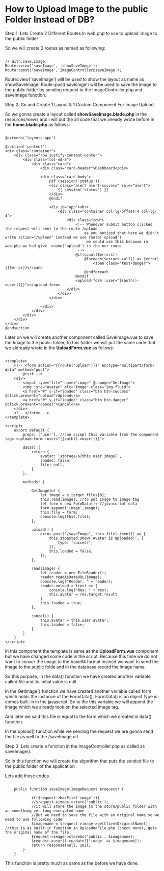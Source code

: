 # How to Upload Image to the public Folder Instead of DB?

Step 1: Lets Create 2 Different Routes In web.php to use to upload image to the public folder

So we will create 2 routes as named as following:

~~~~

// With.save.image
Route::view('saveImage', 'showSaveImage');
Route::post('saveImage','ImageController@saveImage');

~~~~

Route::view('saveImage') will be used to show the layout as name as showSaveImage.
Route::post('saveImge') will be used to save the image to the public folder by sending request to the ImageController.php and saveImage function..

Step 2: Go and Create 1 Layout & 1 Custom Component For Image Upload

So we gonna create a layout called **showSaveImage.blade.php** in the resources/views and i will put the all code that we already wrote before in the **home.blade.php** as follows:

~~~~

@extends('layouts.app') 

@section('content')
<div class="container">
    <div class="row justify-content-center">
        <div class="col-md-8">
            <div class="card">
                <div class="card-header">Dashboard</div>

                <div class="card-body">
                    @if (session('status'))
                    <div class="alert alert-success" role="alert">
                        {{ session('status') }}
                    </div>
                    @endif

                    <div id="app"><br>
                        <div class="container col-lg-offset-4 col-lg-4">
                            <div class="row">
                                <!-- Whenever submit button clicked the request will sent to the route /upload
                                    as you noticed that here we didn't write action="/uplaod" instead we use route('upload')
                                     we could use this because in web.php we had give ->name('upload') to the our route
                                 -->            
                                @if(count($errors)) 
                                    @foreach($errors->all() as $error)
                                        <span class="text-danger">{{$error}}</span>
                                    @endforeach 
                                @endif
                                <upload-form :user="{{auth()->user()}}"></upload-form>
                            </div>
                        </div>
                    </div>

                </div>
            </div>
        </div>
    </div>
</div>
@endsection

~~~~

Later on we will create another component called SaveImage.vue to save the Image to the public folder, to this folder we will put the same code that we aldready wrote in the **UploadForm.vue** as follows:

~~~~

<template>
    <!-- <form action="{{route('upload')}}" enctype="multipart/form-data" method="post">
        @csrf -->
    <div>
        <input type="file" name="image" @change="GetImage">
        <img :src="avatar" alt="Image" class="img-fluid">
        <a href="#" v-if="loaded" class="btn btn-success" @click.prevent="upload">Upload</a>
        <a href="#" v-if="loaded" class="btn btn-danger" @click.prevent="cancel">Cancel</a>
    </div>
    <!-- </form> -->
</template>

<script>
    export default {
        props: ['user'], //can accept this variable from the component tags <upload-form :user="{{auth()->user()}}">

        data() {
            return {
                avatar: `storage/${this.user.image}`,
                loaded: false,
                file: null,
            }
        },

        methods: {

            GetImage(e) {
                let image = e.target.files[0];
                this.read(image); //to put image to image tag
                let form = new FormData(); //javascript data
                form.append('image',image);
                this.file = form;
                console.log(this.file);
            },

            upload() {
                axios.post('/saveImage', this.file).then(() => {
                    this.$toasted.show('Avatar is Uploaded!', {
                        type: 'success',
                    }),
                    this.loaded = false;
                });
            },

            read(image) {
                let reader = new FileReader();
                reader.readAsDataURL(image);
                console.log("Reader: " + reader);
                reader.onload = (res) => {
                    console.log("Res: " + res);
                    this.avatar = res.target.result
                }
                this.loaded = true;
            },

            cancel() {
                this.avatar = this.user.avatar;
                this.loaded = false;
            }
        }
    }
</script>

~~~~

In this component the template is same as the **UploadForm.vue** component but we have changed some code in the script. Because this time we do not want to conver the image to the base64 format instead we want to send the image to the public folde and in the database record the image name.

So this purpose, in the data() function we have created another variable called file and its initial value is null.

In the GetImage() function we have created another variable called form which holds the instance of the FormData(). FormData() is an object type is comes built-in in the javascript. So to the this variable we will append the image which we already took on the selected image tag.

And later we said this.file is equal to the form which we created in data() function.

In the upload() function while we sending the request we are gonna send the file as well to the /saveImage url.

Step 3: Lets create a function in the ImageController.php as called as saveImage().

So in this function we will create the algorithm that puts the sended file to the public folder of the application

Lets add those codes.

~~~~

    public function saveImage(ImageRequest $request) {
        
            if($request->hasFile('image')){
            //$request->image->store('public');
            //it will store the image to the store/public folder with an something ver long encrypted name
            //But we need to save the file with an original name so we need to use following code
            $imagename = $request->image->getClientOriginalName(); //this is as built-in function in UploadedFile.php (check more), gets the original name of the file
            $request->image->storeAs('public', $imagename);
            $request->user()->update(['image' => $imagename]);
            return response(null, 202);
        }
    }

~~~~

This function is pretty much as same as the before we have done.




